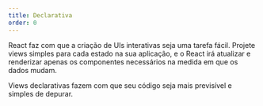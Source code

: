 ```yaml
---
title: Declarativa
order: 0
---
```


React faz com que a criação de UIs interativas seja uma tarefa fácil. Projete views simples para cada estado na sua aplicação, e o React irá atualizar e renderizar apenas os componentes necessários na medida em que os dados mudam.

Views declarativas fazem com que seu código seja mais previsível e simples de depurar.

